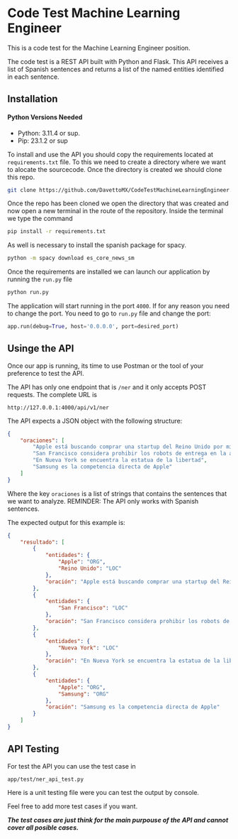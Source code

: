 # Code Test Machine Learning Engineer

This is a code test for the Machine Learning Engineer position. 

The code test is a REST API built with Python and Flask. This API receives a list of Spanish sentences and returns a list of the named entities identified in each sentence.

## Installation

#### Python Versions Needed
- Python: 3.11.4 or sup.
- Pip: 23.1.2 or sup

To install and use the API you should copy the requirements located at `requirements.txt` file.
To this we need to create a directory where we want to alocate the sourcecode.
Once the directory is created we should clone this repo.

```bash
git clone https://github.com/DavettoMX/CodeTestMachineLearningEngineer.git
```

Once the repo has been cloned we open the directory that was created and now open a new terminal in the route of the repository.
Inside the terminal we type the command

```bash
pip install -r requirements.txt
```
As well is necessary to install the spanish package for spacy.

```bash
python -m spacy download es_core_news_sm
```

Once the requirements are installed we can launch our application by running the `run.py` file

```bash
python run.py
```

The application will start running in the port `4000`.
If for any reason you need to change the port. You need to go to `run.py` file and change the port:

```python
app.run(debug=True, host='0.0.0.0', port=desired_port)
```

## Usinge the API
Once our app is running, its time to use Postman or the tool of your preference to test the API.

The API has only one endpoint that is `/ner` and it only accepts POST requests. The complete URL is 

```
http://127.0.0.1:4000/api/v1/ner
```

The API expects a JSON object with the following structure:

```json
{
    "oraciones": [
        "Apple está buscando comprar una startup del Reino Unido por mil millones de dólares.",
        "San Francisco considera prohibir los robots de entrega en la acera.",
        "En Nueva York se encuentra la estatua de la libertad",
        "Samsung es la competencia directa de Apple"
    ]
}
```

Where the key `oraciones` is a list of strings that contains the sentences that we want to analyze.
REMINDER: The API only works with Spanish sentences.

The expected output for this example is:

```json
{
    "resultado": [
        {
            "entidades": {
                "Apple": "ORG",
                "Reino Unido": "LOC"
            },
            "oración": "Apple está buscando comprar una startup del Reino Unido por mil millones de dólares."
        },
        {
            "entidades": {
                "San Francisco": "LOC"
            },
            "oración": "San Francisco considera prohibir los robots de entrega en la acera."
        },
        {
            "entidades": {
                "Nueva York": "LOC"
            },
            "oración": "En Nueva York se encuentra la estatua de la libertad"
        },
        {
            "entidades": {
                "Apple": "ORG",
                "Samsung": "ORG"
            },
            "oración": "Samsung es la competencia directa de Apple"
        }
    ]
}
```

## API Testing

For test the API you can use the test case in

```
app/test/ner_api_test.py
```

Here is a unit testing file were you can test the output by console.

Feel free to add more test cases if you want.

***The test cases are just think for the main purpouse of the API and cannot cover
all posible cases.***
